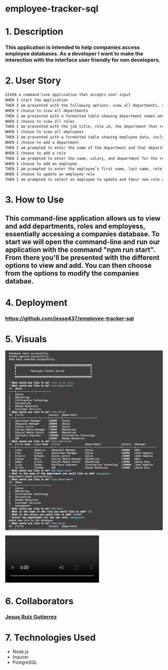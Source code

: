 # employee-tracker-sql

# 1. Description

### This application is intended to help companies access employee databases. As a developer I want to make the interection with the interface user friendly for non developers.

# 2. User Story

```md
GIVEN a command-line application that accepts user input
WHEN I start the application
THEN I am presented with the following options: view all departments, view all roles, view all employees, add a department, add a role, add an employee, and update an employee role
WHEN I choose to view all departments
THEN I am presented with a formatted table showing department names and department ids
WHEN I choose to view all roles
THEN I am presented with the job title, role id, the department that role belongs to, and the salary for that role
WHEN I choose to view all employees
THEN I am presented with a formatted table showing employee data, including employee ids, first names, last names, job titles, departments, salaries, and managers that the employees report to
WHEN I choose to add a department
THEN I am prompted to enter the name of the department and that department is added to the database
WHEN I choose to add a role
THEN I am prompted to enter the name, salary, and department for the role and that role is added to the database
WHEN I choose to add an employee
THEN I am prompted to enter the employee’s first name, last name, role, and manager, and that employee is added to the database
WHEN I choose to update an employee role
THEN I am prompted to select an employee to update and their new role and this information is updated in the database
```

# 3. How to Use

## This command-line application allows us to view and add departments, roles and employess, essentially accessing a companies database. To start we will open the command-line and run our application with the command "npm run start". From there you'll be presented with the different options to view and add. You can then choose from the options to modify the companies databae.

# 4. Deployment

### https://github.com/jesse437/employee-tracker-sql

# 5. Visuals

![alt text](img.png)

<video controls src="presentation.mp4" title="Title"></video>

# 6. Collaborators

### [Jesus Ruiz Gutierrez](https://github.com/jesse437)

# 7. Technologies Used

- Node.js
- Inquirer
- PostgreSQL
